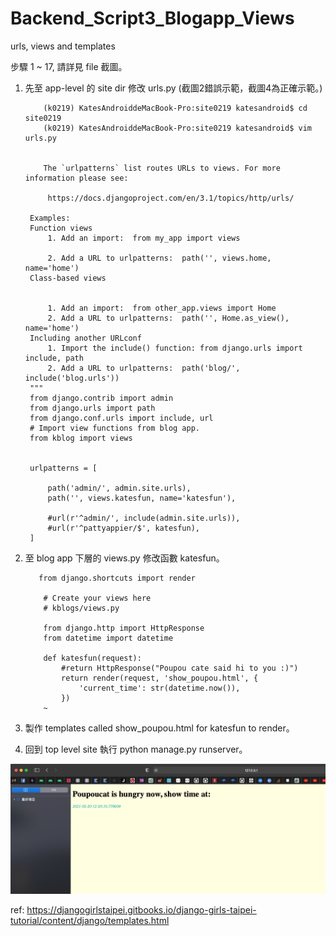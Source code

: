 # Backend_Script3_Blogapp_Views
urls, views and templates

步驟 1 ~ 17, 請詳見 file 截圖。

1. 先至 app-level 的 site dir 修改 urls.py (截圖2錯誤示範，截圖4為正確示範。)

           (k0219) KatesAndroiddeMacBook-Pro:site0219 katesandroid$ cd site0219
           (k0219) KatesAndroiddeMacBook-Pro:site0219 katesandroid$ vim urls.py
           
           
           The `urlpatterns` list routes URLs to views. For more information please see:
           
            https://docs.djangoproject.com/en/3.1/topics/http/urls/
            
        Examples:
        Function views
            1. Add an import:  from my_app import views

            2. Add a URL to urlpatterns:  path('', views.home, name='home')
        Class-based views
        
        
            1. Add an import:  from other_app.views import Home
            2. Add a URL to urlpatterns:  path('', Home.as_view(), name='home')
        Including another URLconf
            1. Import the include() function: from django.urls import include, path
            2. Add a URL to urlpatterns:  path('blog/', include('blog.urls'))
        """
        from django.contrib import admin
        from django.urls import path
        from django.conf.urls import include, url
        # Import view functions from blog app.
        from kblog import views


        urlpatterns = [
        
            path('admin/', admin.site.urls),
            path('', views.katesfun, name='katesfun'),
            
            #url(r'^admin/', include(admin.site.urls)),
            #url(r'^pattyappier/$', katesfun),
        ]


2. 至 blog app 下層的 views.py 修改函數 katesfun。

          from django.shortcuts import render

           # Create your views here
           # kblogs/views.py

           from django.http import HttpResponse
           from datetime import datetime

           def katesfun(request):
               #return HttpResponse("Poupou cate said hi to you :)")
               return render(request, 'show_poupou.html', {
                   'current_time': str(datetime.now()),
               })
           ~      
3. 製作 templates called show_poupou.html for katesfun to render。

4. 回到 top level site 執行 python manage.py runserver。

![](https://raw.githubusercontent.com/QueenieCplusplus/Backend_Script3_Blogapp_Views/main/17.png)


ref: https://djangogirlstaipei.gitbooks.io/django-girls-taipei-tutorial/content/django/templates.html

